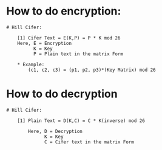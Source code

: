 # How to do encryption:

    # Hill Cifer:

        [1] Cifer Text = E(K,P) = P * K mod 26
        Here, E = Encryption
              K = Key
              P = Plain text in the matrix Form

        * Example: 
            (c1, c2, c3) = (p1, p2, p3)*(Key Matrix) mod 26

# How to do decryption

    # Hill Cifer:

        [1] Plain Text = D(K,C) = C * K(inverse) mod 26

            Here, D = Decryption
                  K = Key
                  C = Cifer text in the matrix Form